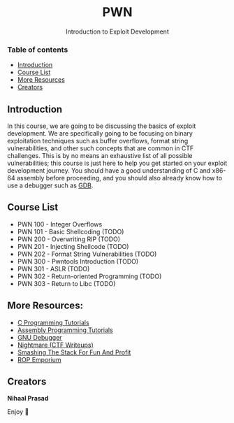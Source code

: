 <h1 align="center">PWN</h1>
  <p align="center">
  Introduction to Exploit Development
  </p>

### Table of contents

- [Introduction](#introduction)
- [Course List](#course-list)
- [More Resources](#more-resources)
- [Creators](#creators)

## Introduction

In this course, we are going to be discussing the basics of exploit development. We are specifically going to be focusing on binary exploitation techniques such as buffer overflows, format string vulnerabilities, and other such concepts that are common in CTF challenges. This is by no means an exhaustive list of all possible vulnerabilities; this course is just here to help you get started on your exploit development journey. You should have a good understanding of C and x86-64 assembly before proceeding, and you should also already know how to use a debugger such as [GDB](https://www.gnu.org/software/gdb/).

## Course List
- PWN 100 - Integer Overflows
- PWN 101 - Basic Shellcoding (TODO)
- PWN 200 - Overwriting RIP (TODO)
- PWN 201 - Injecting Shellcode (TODO)
- PWN 202 - Format String Vulnerabilities (TODO)
- PWN 300 - Pwntools Introduction (TODO)
- PWN 301 - ASLR (TODO)
- PWN 302 - Return-oriented Programming (TODO)
- PWN 303 - Return to Libc (TODO)

## More Resources:
- [C Programming Tutorials](https://www.tutorialspoint.com/cprogramming/index.htm)
- [Assembly Programming Tutorials](https://www.tutorialspoint.com/assembly_programming/index.htm)
- [GNU Debugger](https://www.tutorialspoint.com/gnu_debugger/index.htm)
- [Nightmare (CTF Writeups)](https://guyinatuxedo.github.io/index.html)
- [Smashing The Stack For Fun And Profit](http://phrack.org/issues/49/14.html)
- [ROP Emporium](https://ropemporium.com/)

## Creators

**Nihaal Prasad**

Enjoy :metal:

<!--
<br><br>
Note: to upload screenshots/images, put them in the *images* directory and access them like so:<br>
`<p align="left"><img src="https://github.com/MasonCompetitiveCyber/ctf-courses/raw/main/images/goat.jpg" width=50%  height=50%></p>`
<br>or, quicker, but with less adjustability:<br>
`![](https://github.com/MasonCompetitiveCyber/ctf-courses/raw/main/images/goat.jpg)`
-->
